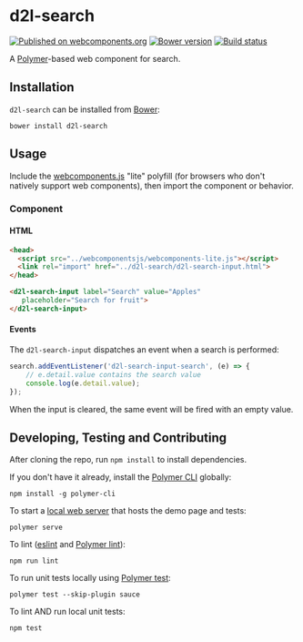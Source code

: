 # d2l-search
[![Published on webcomponents.org](https://img.shields.io/badge/webcomponents.org-published-blue.svg)](https://www.webcomponents.org/element/BrightspaceUI/search)
[![Bower version][bower-image]][bower-url]
[![Build status][ci-image]][ci-url]

A [Polymer](https://www.polymer-project.org/1.0/)-based web component for search.

## Installation

`d2l-search` can be installed from [Bower][bower-url]:
```shell
bower install d2l-search
```

## Usage

Include the [webcomponents.js](http://webcomponents.org/polyfills/) "lite" polyfill (for browsers who don't natively support web components), then import the component or behavior.

### Component

#### HTML

```html
<head>
  <script src="../webcomponentsjs/webcomponents-lite.js"></script>
  <link rel="import" href="../d2l-search/d2l-search-input.html">
</head>
```

<!---
```
<custom-element-demo>
  <template>
    <script src="../webcomponentsjs/webcomponents-lite.js"></script>
    <link rel="import" href="../d2l-typography/d2l-typography.html">
    <link rel="import" href="d2l-search-input.html">
    <custom-style include="d2l-typography">
      <style is="custom-style" include="d2l-typography"></style>
    </custom-style>
    <style>
      html {
        font-size: 20px;
      }
      body {
        color: var(--d2l-color-ferrite);
        font-family: 'Lato', 'Lucida Sans Unicode', 'Lucida Grande', sans-serif;
        letter-spacing: 0.01rem;
        font-size: 0.95rem;
        font-weight: 400;
        line-height: 1.4rem;
      }
    </style>
    <next-code-block></next-code-block>
  </template>
</custom-element-demo>
```
-->
```html
<d2l-search-input label="Search" value="Apples" 
   placeholder="Search for fruit">
</d2l-search-input>
```

#### Events

The `d2l-search-input` dispatches an event when a search is performed:

```javascript
search.addEventListener('d2l-search-input-search', (e) => {
    // e.detail.value contains the search value
    console.log(e.detail.value);
});
```

When the input is cleared, the same event will be fired with an empty value.

## Developing, Testing and Contributing

After cloning the repo, run `npm install` to install dependencies.

If you don't have it already, install the [Polymer CLI](https://www.polymer-project.org/2.0/docs/tools/polymer-cli) globally:

```shell
npm install -g polymer-cli
```

To start a [local web server](https://www.polymer-project.org/2.0/docs/tools/polymer-cli-commands#serve) that hosts the demo page and tests:

```shell
polymer serve
```

To lint ([eslint](http://eslint.org/) and [Polymer lint](https://www.polymer-project.org/2.0/docs/tools/polymer-cli-commands#lint)):

```shell
npm run lint
```

To run unit tests locally using [Polymer test](https://www.polymer-project.org/2.0/docs/tools/polymer-cli-commands#tests):

```shell
polymer test --skip-plugin sauce
```

To lint AND run local unit tests:

```shell
npm test
```

[bower-url]: http://bower.io/search/?q=d2l-search
[bower-image]: https://badge.fury.io/bo/d2l-search.svg
[ci-url]: https://travis-ci.org/BrightspaceUI/search
[ci-image]: https://travis-ci.org/BrightspaceUI/search.svg?branch=master
